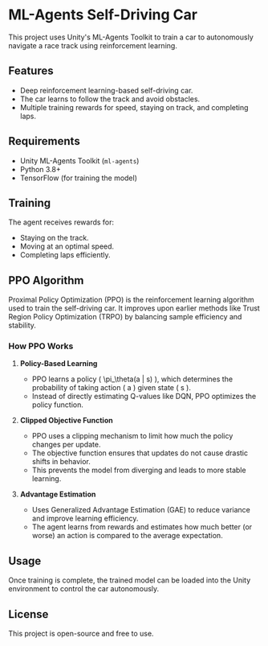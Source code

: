 # ML-Agents Self-Driving Car

This project uses Unity's ML-Agents Toolkit to train a car to autonomously navigate a race track using reinforcement learning.

## Features
- Deep reinforcement learning-based self-driving car.
- The car learns to follow the track and avoid obstacles.
- Multiple training rewards for speed, staying on track, and completing laps.

## Requirements
- Unity ML-Agents Toolkit (`ml-agents`)
- Python 3.8+
- TensorFlow (for training the model)

## Training
The agent receives rewards for:
- Staying on the track.
- Moving at an optimal speed.
- Completing laps efficiently.

## PPO Algorithm
Proximal Policy Optimization (PPO) is the reinforcement learning algorithm used to train the self-driving car. It improves upon earlier methods like Trust Region Policy Optimization (TRPO) by balancing sample efficiency and stability.

### How PPO Works
1. **Policy-Based Learning**  
   - PPO learns a policy \( \pi_\theta(a | s) \), which determines the probability of taking action \( a \) given state \( s \).
   - Instead of directly estimating Q-values like DQN, PPO optimizes the policy function.

2. **Clipped Objective Function**  
   - PPO uses a clipping mechanism to limit how much the policy changes per update.
   - The objective function ensures that updates do not cause drastic shifts in behavior.
   - This prevents the model from diverging and leads to more stable learning.

3. **Advantage Estimation**  
   - Uses Generalized Advantage Estimation (GAE) to reduce variance and improve learning efficiency.
   - The agent learns from rewards and estimates how much better (or worse) an action is compared to the average expectation.

## Usage
Once training is complete, the trained model can be loaded into the Unity environment to control the car autonomously.

## License
This project is open-source and free to use.
